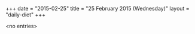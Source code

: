 +++
date = "2015-02-25"
title = "25 February 2015 (Wednesday)"
layout = "daily-diet"
+++

\<no entries\>